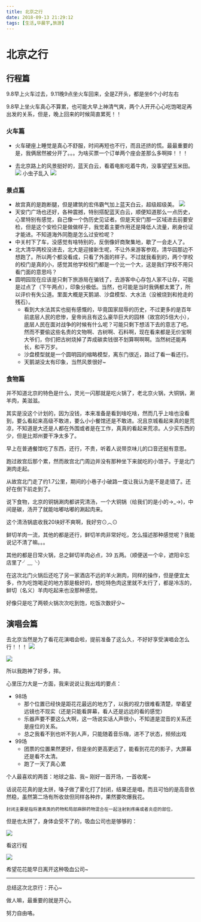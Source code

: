 ```yaml
---
title: 北京之行
date: 2018-09-13 21:29:12
tags: [生活,华晨宇,旅游]
---
```

# 北京之行

## 行程篇

9.8早上火车过去，9.11晚9点坐火车回来，全是Z开头，都是坐6个小时左右

9.8早上坐火车真心不算累，也可能大早上神清气爽，两个人开开心心吃饱喝足再出发的关系，但是，晚上回来的时候简直累死！！

### 火车篇

- 火车硬座上睡觉是真心不舒服，时间再短也不行，而且还挤的慌。最最重要的是，我俩居然被分开了。。。为啥买票一个订单两个座会差那么多啊摔！！！

- 去北京路上的风景挺好的，蓝天白云，看着电影吃着牛肉，没事望望玉米田。
 ![](https://ws1.sinaimg.cn/large/690f0543ly1fv80e42h88j221s1jce81.jpg)
 小虫子乱入
 ![](https://ws1.sinaimg.cn/large/690f0543ly1fv80d57ja9j221s1jcu0x.jpg)
### 景点篇
- 故宫真的是跑断腿，但是建筑的宏伟霸气加上蓝天白云，超级超级美。
![](https://ws1.sinaimg.cn/large/690f0543ly1fv80envdyqj221s1jcnpd.jpg)
- 天安门广场也还好，各种震撼，特别搭配蓝天白云，顺便知道那么一点历史，心里特别有感觉，自己像一个伪历史见证者。但是天安门那一区域进去前要安检，但是这个安检只是做做样子，我觉着主要作用还是降低人流量，刷身份证才能进。不知道海外同胞是怎么过安检呢？
- 中关村下了车，没感觉有啥特别的，反倒像奸商聚集地，歇了一会走人了。
- 北大清华两校没进去，北大是迎接新生呢，不让外来游客参观，清华园那边不想跑了。所以两个都没看成，只看了外面的样子。不过就我看到的，两个学校的校门是真的小，感觉其他学校校门都是一个比一个大，这是我们学校不用只看门面的意思吗？
- 圆明园现在应该是只剩下旅游局在骗钱了，去游客中心存包人家不让存，可能是过点了（下午两点），印象分极低。当然，也可能是当时我俩都太累了，所以评价有失公道。里面大概是天鹅湖、沙盘模型、大水法（没被烧到和抢走的残石）。
  - 看到大水法其实也挺有感慨的，毕竟国家屈辱的历史，不过更多的是百年前底层人民的悲惨，皇帝尚且有这么豪华巨大的园林（故宫的5倍大小），底层人民在面对战争的时候有什么呢？可能只剩下想活下去的意志了吧。然而不要偷这些名贵的文物啊、古树啊、石料啊，现在看来都是无价宝啊大爷们，你们把古树烧掉了弄成碳卖钱很不划算啊啊啊。当然树还能再长，和平万岁。
  - 沙盘模型就是一个圆明园的缩略模型，离东门很近，路过了看一看还行。
  - 天鹅湖没太有印象，当然风景很好~

### 食物篇

并不知道北京的特色是什么，灵光一闪那就是吃火锅了，老北京火锅，大铜锅，涮羊肉，美滋滋。

其实是没这个计划的，因为没钱，本来准备是看到啥吃啥，然而几乎上啥也没看到，要么看起来高级不敢进，要么小小餐馆还是不敢进。况且京城看起来真的是荒凉，不知道是大还是人都在外围或者是在工作，真真的看起来荒凉。人少买东西的少，但是比郑州要干净太多了。

早上在普通餐馆吃了东西，还行，不贵，听着人说带京味儿的口音还挺有意思。

跑过故宫后那个累，然而故宫北门周边并没有那种坐下来就吃的小馆子。于是北门涮肉走起。

从故宫北门走了约1.7公里，期间的小巷子小破路一度让我认为是不是走错了。还好在倒下前走到了。

说下食物，北京的铜锅涮肉都讲究清汤，一个大铜锅（给我们的是小的→_→)，中间是碳，汤开了就能咕嘟咕嘟的涮起肉来。

这个清汤锅底收我20块好不爽啊，我好穷⊙︿⊙

鲜切羊肉一流，其他的都是还行，鲜切羊肉非常好吃，怎么描述那种感觉呢？我能说记不清了嘛。。。

其他的都是日常火锅，总之鲜切羊肉必点，39 五两。（顺便送一个伞，遮阳伞忘店里了╯﹏╰）

在这次北门火锅后还吃了另一家酒店不远的羊火涮肉，同样的操作，但是便宜太多，作为吃饱喝足的地方那是极好的，想吃特色肉这里就不太行了，都是冷冻的，鲜切（名义）羊肉吃起来也没那种感觉。

好像只是吃了两顿火锅次次吃到饱，吃饭次数好少~

## 演唱会篇

去北京当然是为了看花花演唱会啦，提前准备了这么久，不好好享受演唱会怎么行！！！
![](https://ws1.sinaimg.cn/large/690f0543ly1fv80eho3chj221s1jcqv5.jpg)

![](https://ws1.sinaimg.cn/large/690f0543ly1fv80elt238j221s1jcnpd.jpg)

所以我跑神了好多，摔。

心里压力大是一方面，我来说说让我出戏的要点：

- 98场
  - 那个位置已经快是距花花最远的地方了，以我的视力很难看清楚，举着望远镜也不现实（还是只能看屏幕，看人还是远远的看的感觉）
  - 乐器声要不要这么大啊，这一场说实话人声很小，不知道是混音的关系还是座位的关系。
  - 总之我看不到也听不到人声，只能随着音乐嗨，进不了状态，频频出戏
- 99场
  - 团票的位置果然更好，但是坐的更高更远了，能看到花花的影子，大屏幕还是看不太清。
  - 跑了一天了真心累

个人最喜欢的两首：地球之盐、我~
刚好一首开场，一首收尾~

话说花花真的是太拼，嗓子做了雾化打了封闭，结果还是唱，而且可怕的是高音依然稳，虽然第二场有所收敛但同样各种炸，果然要吹爆我花。

```
封闭主要是指将激素类的药物和局部麻醉药物混合在一起注射到疼痛或者炎症的部位，
```

但是也太拼了，身体会受不了的，吸血公司也是够够的：

![](https://ws1.sinaimg.cn/large/690f0543ly1fv80okhevwj20qo1hcter.jpg)

看这行程

![](https://ws1.sinaimg.cn/large/690f0543ly1fv80okmja8j20k00m1jtg.jpg)

希望花花能早日离开这种吸血公司~

---

总结这次北京行：开心~

做人嘛，最重要的就是开心。

努力自由咯。